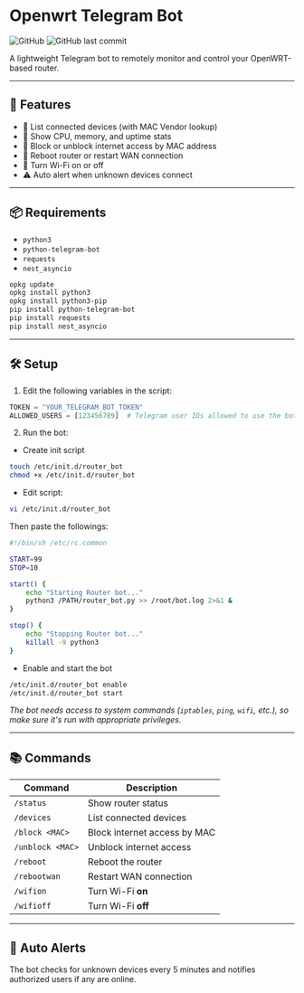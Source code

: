 # Openwrt Telegram Bot

![GitHub](https://img.shields.io/badge/license-MIT-blue.svg) ![GitHub last commit](https://img.shields.io/github/last-commit/hhai93/Openwrt_Telegram_Bot)

A lightweight Telegram bot to remotely monitor and control your OpenWRT-based router.

---

## 🚀 Features

- 📡 List connected devices (with MAC Vendor lookup)
- 🧠 Show CPU, memory, and uptime stats
- 🚫 Block or unblock internet access by MAC address
- 🔁 Reboot router or restart WAN connection
- 📶 Turn Wi-Fi on or off
- ⚠️ Auto alert when unknown devices connect

---

## 📦 Requirements

- `python3`
- `python-telegram-bot`
- `requests`
- `nest_asyncio`
```bash
opkg update
opkg install python3
opkg install python3-pip
pip install python-telegram-bot
pip install requests
pip install nest_asyncio
```
---

## 🛠️ Setup

1. Edit the following variables in the script:
```python
TOKEN = "YOUR_TELEGRAM_BOT_TOKEN"
ALLOWED_USERS = [123456789]  # Telegram user IDs allowed to use the bot
```

2. Run the bot:
-  Create init script
```bash
touch /etc/init.d/router_bot
chmod +x /etc/init.d/router_bot
```
- Edit script:
```bash
vi /etc/init.d/router_bot
```
Then paste the followings:
```bash
#!/bin/sh /etc/rc.common

START=99
STOP=10

start() {
    echo "Starting Router bot..."
    python3 /PATH/router_bot.py >> /root/bot.log 2>&1 &
}

stop() {
    echo "Stopping Router bot..."
    killall -9 python3
}
```
- Enable and start the bot
```bash
/etc/init.d/router_bot enable
/etc/init.d/router_bot start
```

*The bot needs access to system commands (`iptables`, `ping`, `wifi`, etc.), so make sure it's run with appropriate privileges.*

---

## 📚 Commands

| Command        | Description                              |
|----------------|------------------------------------------|
| `/status`      | Show router status                       |
| `/devices`     | List connected devices                   |
| `/block <MAC>` | Block internet access by MAC             |
| `/unblock <MAC>` | Unblock internet access                |
| `/reboot`      | Reboot the router                        |
| `/rebootwan`   | Restart WAN connection                   |
| `/wifion`      | Turn Wi-Fi **on**                        |
| `/wifioff`     | Turn Wi-Fi **off**                       |

---

## 📢 Auto Alerts

The bot checks for unknown devices every 5 minutes and notifies authorized users if any are online.

